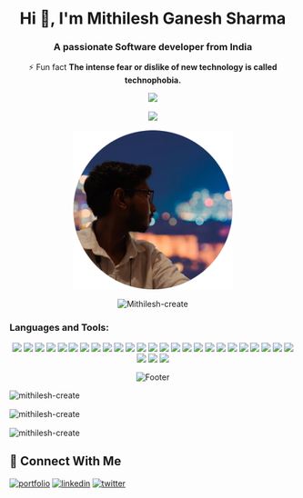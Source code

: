 <h1 align="center">Hi 👋, I'm Mithilesh Ganesh Sharma</h1>
<h3 align="center">A passionate Software developer from India</h3>
 
 <p align="center">
⚡ Fun fact <b>The intense fear or dislike of new technology is called technophobia.</b>
 </p>
 
<p align="center">
<img src="https://ziadoua.github.io/m3-Markdown-Badges/badges/Hacktoberfest2023/hacktoberfest20232.svg">
</p>


<p align="center">
<img src="https://komarev.com/ghpvc/?username=Mithilesh-create&style=for-the-badge">
</p>

<p  align="center"><img height="280" src = "./profile-pic.png"></p>


<p align="center"> <img src="https://github-profile-trophy.vercel.app/?username=Mithilesh-create" alt="Mithilesh-create" /></p>





<h3 align="left">Languages and Tools:</h3>


<p align="center">
<img height=20 src="https://ziadoua.github.io/m3-Markdown-Badges/badges/Figma/figma3.svg"/>
<img height=20 src="https://ziadoua.github.io/m3-Markdown-Badges/badges/Vercel/vercel3.svg"/>
<img height=20 src="https://ziadoua.github.io/m3-Markdown-Badges/badges/MongoDB/mongodb3.svg"/>
<img height=20 src="https://ziadoua.github.io/m3-Markdown-Badges/badges/Firebase/firebase3.svg"/>
<img height=20 src="https://ziadoua.github.io/m3-Markdown-Badges/badges/PostgreSQL/postgresql1.svg"/>
<img height=20 src="https://ziadoua.github.io/m3-Markdown-Badges/badges/AndroidStudio/androidstudio3.svg"/>
<img height=20 src="https://ziadoua.github.io/m3-Markdown-Badges/badges/HTML/html1.svg"/>
<img height=20 src="https://ziadoua.github.io/m3-Markdown-Badges/badges/CSS/css1.svg"/>
<img height=20 src="https://ziadoua.github.io/m3-Markdown-Badges/badges/Javascript/javascript3.svg"/>
<img height=20 src="https://ziadoua.github.io/m3-Markdown-Badges/badges/Java/java1.svg"/>
<img height=20 src="https://ziadoua.github.io/m3-Markdown-Badges/badges/MySQL/mysql1.svg"/>
<img height=20 src="https://ziadoua.github.io/m3-Markdown-Badges/badges/TypeScript/typescript1.svg"/>
<img height=20 src="https://ziadoua.github.io/m3-Markdown-Badges/badges/GraphQL/graphql1.svg"/>
<img height=20 src="https://ziadoua.github.io/m3-Markdown-Badges/badges/npm/npm1.svg"/>
<img height=20 src="https://ziadoua.github.io/m3-Markdown-Badges/badges/React/react2.svg"/>
<img height=20 src="https://ziadoua.github.io/m3-Markdown-Badges/badges/ReactNative/reactnative3.svg"/>
<img height=20 src="https://ziadoua.github.io/m3-Markdown-Badges/badges/Express/express3.svg"/>
<img height=20 src="https://ziadoua.github.io/m3-Markdown-Badges/badges/NGINX/nginx1.svg"/>
<img height=20 src="https://ziadoua.github.io/m3-Markdown-Badges/badges/NodeJS/nodejs3.svg"/>
<img height=20 src="https://ziadoua.github.io/m3-Markdown-Badges/badges/Bootstrap/bootstrap1.svg"/>
<img height=20 src="https://ziadoua.github.io/m3-Markdown-Badges/badges/TailwindCSS/tailwindcss1.svg"/>
<img height=20 src="https://ziadoua.github.io/m3-Markdown-Badges/badges/Flutter/flutter1.svg"/>
<img height=20 src="https://ziadoua.github.io/m3-Markdown-Badges/badges/Docker/docker1.svg"/>
<img height=20 src="https://ziadoua.github.io/m3-Markdown-Badges/badges/JWT/jwt3.svg"/>
<img height=20 src="https://ziadoua.github.io/m3-Markdown-Badges/badges/NextJS/nextjs1.svg"/>
<img height=20 src="https://ziadoua.github.io/m3-Markdown-Badges/badges/Postman/postman1.svg"/>
<img height=20 src="https://ziadoua.github.io/m3-Markdown-Badges/badges/Ubuntu/ubuntu1.svg"/>
<img height=20 src="https://ziadoua.github.io/m3-Markdown-Badges/badges/Git/git1.svg"/>



</p>
<p align="center">  
  <picture>
    <source media="(prefers-color-scheme: dark)" srcset="https://i.postimg.cc/KzPKjBNn/footer-Dark.png">
    <source media="(prefers-color-scheme: light)" srcset="https://i.postimg.cc/C5wRq5P9/footer-Light.png">
    <img alt="Footer" src="https://i.postimg.cc/KzPKjBNn/footer-Dark.png">
  </picture>
</p>


<p><img align="center" src="https://github-readme-stats.vercel.app/api/top-langs?username=mithilesh-create&show_icons=true&locale=en&layout=compact" alt="mithilesh-create" /></p>

<p><img align="center" src="https://github-readme-stats.vercel.app/api?username=mithilesh-create&show_icons=true&locale=en" alt="mithilesh-create" /></p>

<p><img align="center" src="https://github-readme-streak-stats.herokuapp.com/?user=mithilesh-create&" alt="mithilesh-create" /></p>

</div>

## 🔗 Connect With Me
[![portfolio](https://img.shields.io/badge/my_portfolio-white?style=for-the-badge&logo=angellist&logoColor=black)](https://mithilesh-portfolio.vercel.app/)
[![linkedin](https://img.shields.io/badge/linkedin-0A66C2?style=for-the-badge&logo=linkedin&logoColor=white)](https://www.linkedin.com/in/mithilesh-sharma-2b0166205/)
[![twitter](https://img.shields.io/badge/x-black?style=for-the-badge&logo=x&logoColor=white)](https://twitter.com/sharma_fyi)